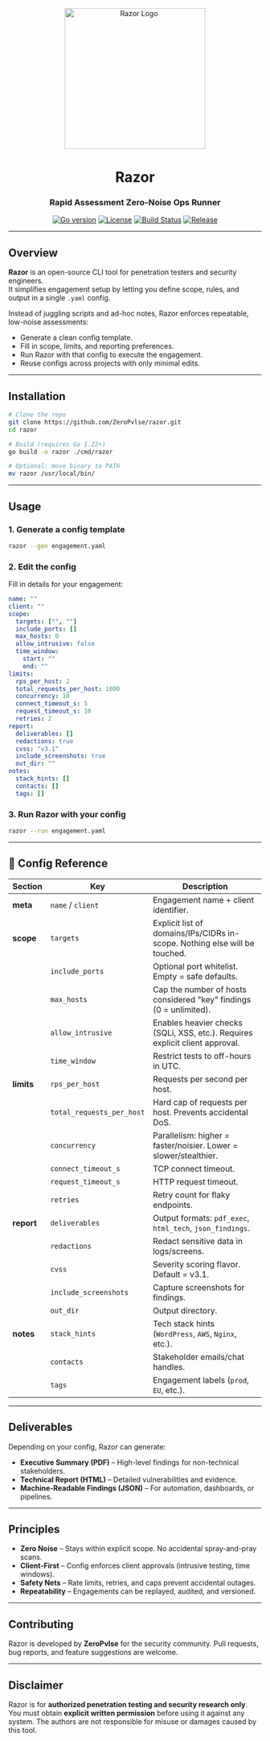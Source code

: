 <p align="center">
  <img src="razor_logo.jpg" alt="Razor Logo" width="280"/>
</p>

<h1 align="center">Razor</h1>
<h3 align="center">Rapid Assessment Zero-Noise Ops Runner</h3>

<p align="center">
  <a href="https://golang.org"><img src="https://img.shields.io/badge/Go-1.22+-blue?logo=go" alt="Go version"></a>
  <a href="LICENSE"><img src="https://img.shields.io/badge/License-MIT-green.svg" alt="License"></a>
  <a href="https://github.com/ZeroPvlse/razor/actions"><img src="https://img.shields.io/github/actions/workflow/status/ZeroPvlse/razor/go.yml?branch=main" alt="Build Status"></a>
  <a href="https://github.com/ZeroPvlse/razor/releases"><img src="https://img.shields.io/github/v/release/ZeroPvlse/razor?color=orange" alt="Release"></a>
</p>

---

## Overview

**Razor** is an open-source CLI tool for penetration testers and security engineers.  
It simplifies engagement setup by letting you define scope, rules, and output in a single `.yaml` config.  

Instead of juggling scripts and ad-hoc notes, Razor enforces repeatable, low-noise assessments:  

- Generate a clean config template.  
- Fill in scope, limits, and reporting preferences.  
- Run Razor with that config to execute the engagement.  
- Reuse configs across projects with only minimal edits.  

---

## Installation

```bash
# Clone the repo
git clone https://github.com/ZeroPvlse/razor.git
cd razor

# Build (requires Go 1.22+)
go build -o razor ./cmd/razor

# Optional: move binary to PATH
mv razor /usr/local/bin/
````

---

## Usage

### 1. Generate a config template

```bash
razor --gen engagement.yaml
```

### 2. Edit the config

Fill in details for your engagement:

```yaml
name: ""              
client: ""           
scope:
  targets: ["", ""]
  include_ports: []
  max_hosts: 0
  allow_intrusive: false
  time_window:
    start: ""
    end: ""
limits:
  rps_per_host: 2
  total_requests_per_host: 1000
  concurrency: 10
  connect_timeout_s: 5
  request_timeout_s: 10
  retries: 2
report:
  deliverables: []
  redactions: true
  cvss: "v3.1"
  include_screenshots: true
  out_dir: ""
notes:
  stack_hints: []
  contacts: []
  tags: []
```

### 3. Run Razor with your config

```bash
razor --run engagement.yaml
```

---

## 📑 Config Reference

| Section    | Key                       | Description                                                                  |
| ---------- | ------------------------- | ---------------------------------------------------------------------------- |
| **meta**   | `name` / `client`         | Engagement name + client identifier.                                         |
| **scope**  | `targets`                 | Explicit list of domains/IPs/CIDRs in-scope. Nothing else will be touched.   |
|            | `include_ports`           | Optional port whitelist. Empty = safe defaults.                              |
|            | `max_hosts`               | Cap the number of hosts considered "key" findings (0 = unlimited).           |
|            | `allow_intrusive`         | Enables heavier checks (SQLi, XSS, etc.). Requires explicit client approval. |
|            | `time_window`             | Restrict tests to off-hours in UTC.                                          |
| **limits** | `rps_per_host`            | Requests per second per host.                                                |
|            | `total_requests_per_host` | Hard cap of requests per host. Prevents accidental DoS.                      |
|            | `concurrency`             | Parallelism: higher = faster/noisier. Lower = slower/stealthier.             |
|            | `connect_timeout_s`       | TCP connect timeout.                                                         |
|            | `request_timeout_s`       | HTTP request timeout.                                                        |
|            | `retries`                 | Retry count for flaky endpoints.                                             |
| **report** | `deliverables`            | Output formats: `pdf_exec`, `html_tech`, `json_findings`.                    |
|            | `redactions`              | Redact sensitive data in logs/screens.                                       |
|            | `cvss`                    | Severity scoring flavor. Default = v3.1.                                     |
|            | `include_screenshots`     | Capture screenshots for findings.                                            |
|            | `out_dir`                 | Output directory.                                                            |
| **notes**  | `stack_hints`             | Tech stack hints (`WordPress`, `AWS`, `Nginx`, etc.).                        |
|            | `contacts`                | Stakeholder emails/chat handles.                                             |
|            | `tags`                    | Engagement labels (`prod`, `EU`, etc.).                                      |

---

## Deliverables

Depending on your config, Razor can generate:

* **Executive Summary (PDF)** – High-level findings for non-technical stakeholders.
* **Technical Report (HTML)** – Detailed vulnerabilities and evidence.
* **Machine-Readable Findings (JSON)** – For automation, dashboards, or pipelines.

---

## Principles

* **Zero Noise** – Stays within explicit scope. No accidental spray-and-pray scans.
* **Client-First** – Config enforces client approvals (intrusive testing, time windows).
* **Safety Nets** – Rate limits, retries, and caps prevent accidental outages.
* **Repeatability** – Engagements can be replayed, audited, and versioned.

---

## Contributing

Razor is developed by **ZeroPvlse** for the security community.
Pull requests, bug reports, and feature suggestions are welcome.

---

## Disclaimer

Razor is for **authorized penetration testing and security research only**.
You must obtain **explicit written permission** before using it against any system.
The authors are not responsible for misuse or damages caused by this tool.




